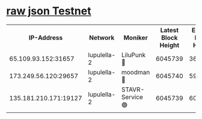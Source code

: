 [raw json Testnet](https://rpc-check.jaclalt.stavr.tech/jaclalt/rpc-jaclalt-result.json)
=

<table><tr><th>IP-Address</th><th>Network</th><th>Moniker</th><th>Latest Block Height</th><th>Earliest Block Height</th><th>Catching Up</th><th>Tx Index</th><th>Voting Power</th><th>Scan Time</th></tr><tr><td>65.109.93.152:31657</td><td>lupulella-2</td><td>LiluPunk 🔴</td><td>6045739</td><td>3688866</td><td>False</td><td>on</td><td>685133</td><td>2024-01-04T20:44:39.424805078UTC</td></tr><tr><td>173.249.56.120:29657</td><td>lupulella-2</td><td>moodman 🔴</td><td>6045740</td><td>5945740</td><td>False</td><td>off</td><td>769094</td><td>2024-01-04T20:44:45.930300630UTC</td></tr><tr><td>135.181.210.171:19127</td><td>lupulella-2</td><td>STAVR-Service 🟢</td><td>6045739</td><td>6045601</td><td>False</td><td>on</td><td>0</td><td>2024-01-04T20:44:39.061531081UTC</td></tr></table>

